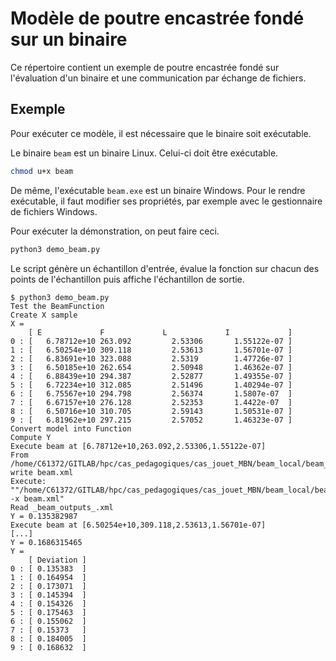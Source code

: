 # Modèle de poutre encastrée fondé sur un binaire

Ce répertoire contient un exemple de poutre encastrée fondé sur l'évaluation d'un binaire et une communication par échange de fichiers.

## Exemple
Pour exécuter ce modèle, il est nécessaire que le binaire soit exécutable.

Le binaire `beam` est un binaire Linux. Celui-ci doit être exécutable.

```bash
chmod u+x beam
```
De même, l'exécutable `beam.exe` est un binaire Windows. 
Pour le rendre exécutable, il faut modifier ses propriétés, par exemple 
avec le gestionnaire de fichiers Windows.

Pour exécuter la démonstration, on peut faire ceci.
```bash
python3 demo_beam.py
```
Le script génère un échantillon d'entrée, évalue la fonction sur chacun des points de l'échantillon puis affiche l'échantillon de sortie.
```
$ python3 demo_beam.py 
Test the BeamFunction
Create X sample
X = 
    [ E             F             L             I             ]
0 : [   6.78712e+10 263.092         2.53306       1.55122e-07 ]
1 : [   6.50254e+10 309.118         2.53613       1.56701e-07 ]
2 : [   6.83691e+10 323.088         2.5319        1.47726e-07 ]
3 : [   6.50185e+10 262.654         2.50948       1.46362e-07 ]
4 : [   6.88439e+10 294.387         2.52877       1.49355e-07 ]
5 : [   6.72234e+10 312.085         2.51496       1.40294e-07 ]
6 : [   6.75567e+10 294.798         2.56374       1.5807e-07  ]
7 : [   6.67157e+10 276.128         2.52353       1.4422e-07  ]
8 : [   6.50716e+10 310.705         2.59143       1.50531e-07 ]
9 : [   6.81962e+10 297.215         2.57052       1.46323e-07 ]
Convert model into Function
Compute Y
Execute beam at [6.78712e+10,263.092,2.53306,1.55122e-07]
From /home/C61372/GITLAB/hpc/cas_pedagogiques/cas_jouet_MBN/beam_local/beam_input_template.xml, write beam.xml
Execute: ""/home/C61372/GITLAB/hpc/cas_pedagogiques/cas_jouet_MBN/beam_local/beam" -x beam.xml"
Read _beam_outputs_.xml
Y = 0.135382987
Execute beam at [6.50254e+10,309.118,2.53613,1.56701e-07]
[...]
Y = 0.1686315465
Y = 
    [ Deviation ]
0 : [ 0.135383  ]
1 : [ 0.164954  ]
2 : [ 0.173071  ]
3 : [ 0.145394  ]
4 : [ 0.154326  ]
5 : [ 0.175463  ]
6 : [ 0.155062  ]
7 : [ 0.15373   ]
8 : [ 0.184005  ]
9 : [ 0.168632  ]

```

